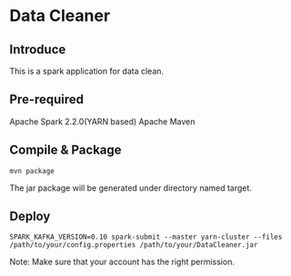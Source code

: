# Data Cleaner

## Introduce
This is a spark application for data clean.

## Pre-required
Apache Spark 2.2.0(YARN based)
Apache Maven

## Compile & Package
```shell
mvn package
```
The jar package will be generated under directory named target.

## Deploy
```shell
SPARK_KAFKA_VERSION=0.10 spark-submit --master yarn-cluster --files /path/to/your/config.properties /path/to/your/DataCleaner.jar
```
Note: Make sure that your account has the right permission.

